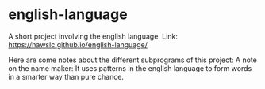 # english-language
A short project involving the english language. Link:
https://hawslc.github.io/english-language/
<br>
<p></p>
Here are some notes about the different subprograms of this project:
A note on the name maker: It uses patterns in the english language to form words in a smarter way than pure chance.
